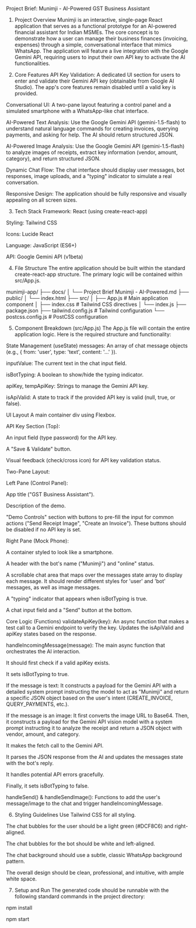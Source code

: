 Project Brief: Munimji - AI-Powered GST Business Assistant
1. Project Overview
Munimji is an interactive, single-page React application that serves as a functional prototype for an AI-powered financial assistant for Indian MSMEs. The core concept is to demonstrate how a user can manage their business finances (invoicing, expenses) through a simple, conversational interface that mimics WhatsApp. The application will feature a live integration with the Google Gemini API, requiring users to input their own API key to activate the AI functionalities.

2. Core Features
API Key Validation: A dedicated UI section for users to enter and validate their Gemini API key (obtainable from Google AI Studio). The app's core features remain disabled until a valid key is provided.

Conversational UI: A two-pane layout featuring a control panel and a simulated smartphone with a WhatsApp-like chat interface.

AI-Powered Text Analysis: Use the Google Gemini API (gemini-1.5-flash) to understand natural language commands for creating invoices, querying payments, and asking for help. The AI should return structured JSON.

AI-Powered Image Analysis: Use the Google Gemini API (gemini-1.5-flash) to analyze images of receipts, extract key information (vendor, amount, category), and return structured JSON.

Dynamic Chat Flow: The chat interface should display user messages, bot responses, image uploads, and a "typing" indicator to simulate a real conversation.

Responsive Design: The application should be fully responsive and visually appealing on all screen sizes.

3. Tech Stack
Framework: React (using create-react-app)

Styling: Tailwind CSS

Icons: Lucide React

Language: JavaScript (ES6+)

API: Google Gemini API (v1beta)

4. File Structure
The entire application should be built within the standard create-react-app structure. The primary logic will be contained within src/App.js.

munimji-app/
├── docs/
│   └── Project Brief Munimji - AI-Powered.md
├── public/
│   └── index.html
├── src/
│   ├── App.js         # Main application component
│   ├── index.css      # Tailwind CSS directives
│   └── index.js
├── package.json
├── tailwind.config.js # Tailwind configuration
└── postcss.config.js  # PostCSS configuration

5. Component Breakdown (src/App.js)
The App.js file will contain the entire application logic. Here is the required structure and functionality:

State Management (useState)
messages: An array of chat message objects (e.g., { from: 'user', type: 'text', content: '...' }).

inputValue: The current text in the chat input field.

isBotTyping: A boolean to show/hide the typing indicator.

apiKey, tempApiKey: Strings to manage the Gemini API key.

isApiValid: A state to track if the provided API key is valid (null, true, or false).

UI Layout
A main container div using Flexbox.

API Key Section (Top):

An input field (type password) for the API key.

A "Save & Validate" button.

Visual feedback (check/cross icon) for API key validation status.

Two-Pane Layout:

Left Pane (Control Panel):

App title ("GST Business Assistant").

Description of the demo.

"Demo Controls" section with buttons to pre-fill the input for common actions ("Send Receipt Image", "Create an Invoice"). These buttons should be disabled if no API key is set.

Right Pane (Mock Phone):

A container styled to look like a smartphone.

A header with the bot's name ("Munimji") and "online" status.

A scrollable chat area that maps over the messages state array to display each message. It should render different styles for 'user' and 'bot' messages, as well as image messages.

A "typing" indicator that appears when isBotTyping is true.

A chat input field and a "Send" button at the bottom.

Core Logic (Functions)
validateApiKey(key): An async function that makes a test call to a Gemini endpoint to verify the key. Updates the isApiValid and apiKey states based on the response.

handleIncomingMessage(message): The main async function that orchestrates the AI interaction.

It should first check if a valid apiKey exists.

It sets isBotTyping to true.

If the message is text: It constructs a payload for the Gemini API with a detailed system prompt instructing the model to act as "Munimji" and return a specific JSON object based on the user's intent (CREATE_INVOICE, QUERY_PAYMENTS, etc.).

If the message is an image: It first converts the image URL to Base64. Then, it constructs a payload for the Gemini API vision model with a system prompt instructing it to analyze the receipt and return a JSON object with vendor, amount, and category.

It makes the fetch call to the Gemini API.

It parses the JSON response from the AI and updates the messages state with the bot's reply.

It handles potential API errors gracefully.

Finally, it sets isBotTyping to false.

handleSend() & handleSendImage(): Functions to add the user's message/image to the chat and trigger handleIncomingMessage.

6. Styling Guidelines
Use Tailwind CSS for all styling.

The chat bubbles for the user should be a light green (#DCF8C6) and right-aligned.

The chat bubbles for the bot should be white and left-aligned.

The chat background should use a subtle, classic WhatsApp background pattern.

The overall design should be clean, professional, and intuitive, with ample white space.

7. Setup and Run
The generated code should be runnable with the following standard commands in the project directory:

npm install

npm start